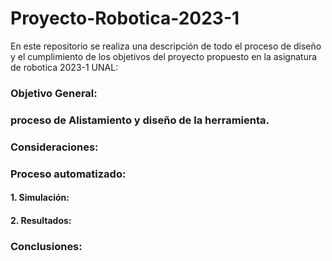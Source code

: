 # Proyecto-Robotica-2023-1
En este repositorio se realiza una descripción de todo el proceso de diseño y el cumplimiento de los objetivos del proyecto propuesto en la asignatura de robotica 2023-1 UNAL:

### Objetivo General:

### proceso de Alistamiento y diseño de la herramienta.

###  Consideraciones:

### Proceso automatizado:

#### 1. Simulación:

####  2. Resultados:

### Conclusiones:


